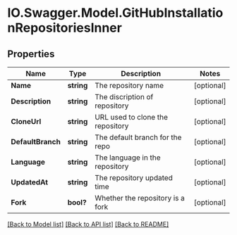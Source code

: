 # IO.Swagger.Model.GitHubInstallationRepositoriesInner
## Properties

Name | Type | Description | Notes
------------ | ------------- | ------------- | -------------
**Name** | **string** | The repository name | [optional] 
**Description** | **string** | The discription of repository | [optional] 
**CloneUrl** | **string** | URL used to clone the repository | [optional] 
**DefaultBranch** | **string** | The default branch for the repo | [optional] 
**Language** | **string** | The language in the repository | [optional] 
**UpdatedAt** | **string** | The repository updated time | [optional] 
**Fork** | **bool?** | Whether the repository is a fork | [optional] 

[[Back to Model list]](../README.md#documentation-for-models) [[Back to API list]](../README.md#documentation-for-api-endpoints) [[Back to README]](../README.md)

